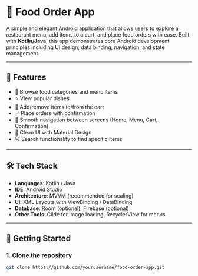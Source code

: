 # 🍕 Food Order App

A simple and elegant Android application that allows users to explore a restaurant menu, add items to a cart, and place food orders with ease. Built with **Kotlin/Java**, this app demonstrates core Android development principles including UI design, data binding, navigation, and state management.

---

## 📱 Features

- 🧾 Browse food categories and menu items
- ⭐ View popular dishes
- 🛒 Add/remove items to/from the cart
- ✅ Place orders with confirmation
- 🧭 Smooth navigation between screens (Home, Menu, Cart, Confirmation)
- 🎨 Clean UI with Material Design
- 🔍 Search functionality to find specific items

---

## 🛠 Tech Stack

- **Languages**: Kotlin / Java  
- **IDE**: Android Studio  
- **Architecture**: MVVM (recommended for scaling)  
- **UI**: XML Layouts with ViewBinding / DataBinding  
- **Database**: Room (optional), Firebase (optional)  
- **Other Tools**: Glide for image loading, RecyclerView for menus  

---

## 🚀 Getting Started

### 1. Clone the repository
```bash
git clone https://github.com/yourusername/food-order-app.git
